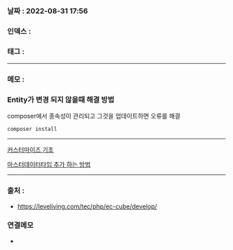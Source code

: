 ### 날짜 :  2022-08-31 17:56

### 인덱스 :

### 태그 :

----

### 메모 :


### Entity가 변경 되지 않을때 해결 방법

composer에서 종속성이 관리되고 그것을 업데이트하면 오류를 해결
```php
composer install
```


----

[커스터마이즈 기초](https://homupedia.com/eccube4-template-customize.html)


[마스터데이터타입 추가 하는 방법](https://yassu.jp/pukiwiki/index.php?EC-CUBE4+%A5%DE%A5%B9%A5%BF%A5%C6%A1%BC%A5%D6%A5%EB%A4%CE%BA%EE%C0%AE)

----
### 출처 :
- https://leveliving.com/tec/php/ec-cube/develop/

### 연결메모
-








